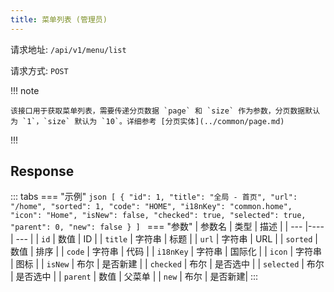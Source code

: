 ```yaml
---
title: 菜单列表 (管理员)
---
```


请求地址: `/api/v1/menu/list`

请求方式: `POST`

!!! note

    该接口用于获取菜单列表，需要传递分页数据 `page` 和 `size` 作为参数，分页数据默认为 `1`，`size` 默认为 `10`。详细参考 [分页实体](../common/page.md)

!!!

## Response

::: tabs
    === "示例"
        ```json
        [
          {
            "id": 1,
            "title": "全局 - 首页",
            "url": "/home",
            "sorted": 1,
            "code": "HOME",
            "i18nKey": "common.home",
            "icon": "Home",
            "isNew": false,
            "checked": true,
            "selected": true,
            "parent": 0,
            "new": false
          }
        ]
        ```
    === "参数"
        | 参数名 | 类型 | 描述 |
        | --- |----| --- |
        | `id` | 数值 | ID |
        | `title` | 字符串 | 标题 |
        | `url` | 字符串 | URL |
        | `sorted` | 数值 | 排序 |
        | `code` | 字符串 | 代码 |
        | `i18nKey` | 字符串 | 国际化 |
        | `icon` | 字符串 | 图标 |
        | `isNew` | 布尔 | 是否新建 |
        | `checked` | 布尔 | 是否选中 |
        | `selected` | 布尔 | 是否选中 |
        | `parent` | 数值 | 父菜单 |
        | `new` | 布尔 | 是否新建|
:::
